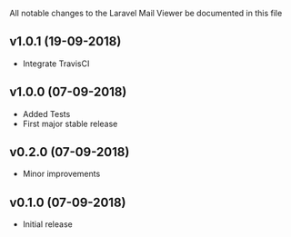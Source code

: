All notable changes to the Laravel Mail Viewer be documented in this file

## v1.0.1 (19-09-2018)
- Integrate TravisCI

## v1.0.0 (07-09-2018)
- Added Tests
- First major stable release

## v0.2.0 (07-09-2018)
- Minor improvements

## v0.1.0 (07-09-2018)
- Initial release